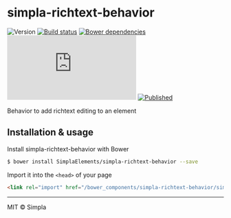 # simpla-richtext-behavior
![Version][bower-badge] [![Build status][travis-badge]][travis-url] [![Bower dependencies][bowerdeps-badge]][bowerdeps-url] ![Size][size-badge] [![Published][webcomponents-badge]][webcomponents-url]

Behavior to add richtext editing to an element

## Installation & usage

Install simpla-richtext-behavior with Bower

```sh
$ bower install SimplaElements/simpla-richtext-behavior --save
```

Import it into the `<head>` of your page

```html
<link rel="import" href="/bower_components/simpla-richtext-behavior/simpla-richtext-behavior.html">
```

---

MIT © Simpla

[bower-badge]: https://img.shields.io/bower/v/simpla-richtext-behavior.svg
[bowerlicense-badge]: https://img.shields.io/bower/l/simpla-richtext-behavior.svg
[travis-badge]: https://img.shields.io/travis/SimplaElements/simpla-richtext-behavior.svg
[travis-url]: https://travis-ci.org/SimplaElement/simpla-richtext-behavior
[bowerdeps-badge]: https://img.shields.io/gemnasium/SimplaElements/simpla-richtext-behavior.svg
[bowerdeps-url]: https://gemnasium.com/bower/simpla-richtext-behavior
[size-badge]: https://badges.herokuapp.com/size/github/SimplaElements/simpla-richtext-behavior/master/simpla-richtext-behavior.html?gzip=true
[webcomponents-badge]: https://img.shields.io/badge/webcomponents.org-published-blue.svg
[webcomponents-url]: https://www.webcomponents.org/element/SimplaElements/simpla-richtext-behavior
